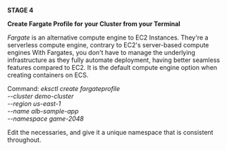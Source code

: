 **STAGE 4**

**Create Fargate Profile for your Cluster from your Terminal**

_Fargate_ is an alternative compute engine to EC2 Instances. They're a serverless compute engine, contrary to EC2's server-based compute engines
With Fargates, you don't have to manage the underlying infrastructure as they fully automate deployment, having better seamless features compared to EC2.
It is the default compute engine option when creating containers on ECS.

Command: _eksctl create fargateprofile \
    --cluster demo-cluster \
    --region us-east-1 \
    --name alb-sample-app \
    --namespace game-2048_

Edit the necessaries, and give it a unique namespace that is consistent throughout.
